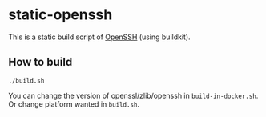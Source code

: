 # static-openssh

This is a static build script of [OpenSSH](https://github.com/openssh/openssh-portable) (using buildkit).

## How to build

```shell
./build.sh
```

You can change the version of openssl/zlib/openssh in `build-in-docker.sh`.
Or change platform wanted in `build.sh`.
